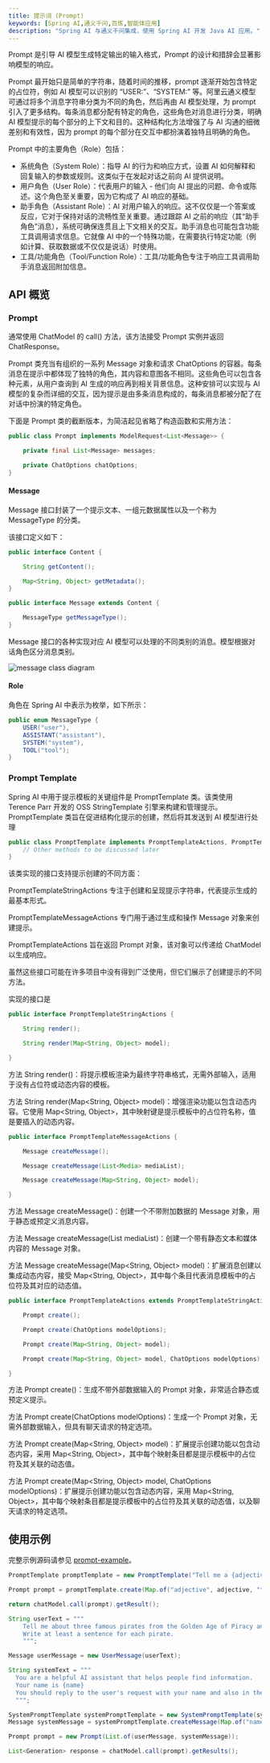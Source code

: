 ```yaml
---
title: 提示词 (Prompt)
keywords: [Spring AI,通义千问,百炼,智能体应用]
description: "Spring AI 与通义千问集成，使用 Spring AI 开发 Java AI 应用。"
---
```


Prompt 是引导 AI 模型生成特定输出的输入格式，Prompt 的设计和措辞会显著影响模型的响应。

Prompt 最开始只是简单的字符串，随着时间的推移，prompt 逐渐开始包含特定的占位符，例如 AI 模型可以识别的 “USER:”、“SYSTEM:” 等。阿里云通义模型可通过将多个消息字符串分类为不同的角色，然后再由 AI 模型处理，为 prompt 引入了更多结构。每条消息都分配有特定的角色，这些角色对消息进行分类，明确 AI 模型提示的每个部分的上下文和目的。这种结构化方法增强了与 AI 沟通的细微差别和有效性，因为 prompt 的每个部分在交互中都扮演着独特且明确的角色。

Prompt 中的主要角色（Role）包括：

* 系统角色（System Role）：指导 AI 的行为和响应方式，设置 AI 如何解释和回复输入的参数或规则。这类似于在发起对话之前向 AI 提供说明。
* 用户角色（User Role）：代表用户的输入 - 他们向 AI 提出的问题、命令或陈述。这个角色至关重要，因为它构成了 AI 响应的基础。
* 助手角色（Assistant Role）：AI 对用户输入的响应。这不仅仅是一个答案或反应，它对于保持对话的流畅性至关重要。通过跟踪 AI 之前的响应（其“助手角色”消息），系统可确保连贯且上下文相关的交互。助手消息也可能包含功能工具调用请求信息。它就像 AI 中的一个特殊功能，在需要执行特定功能（例如计算、获取数据或不仅仅是说话）时使用。
* 工具/功能角色（Tool/Function Role）：工具/功能角色专注于响应工具调用助手消息返回附加信息。


## API 概览
### Prompt
通常使用 ChatModel 的 call() 方法，该方法接受 Prompt 实例并返回 ChatResponse。

Prompt 类充当有组织的一系列 Message 对象和请求 ChatOptions 的容器。每条消息在提示中都体现了独特的角色，其内容和意图各不相同。这些角色可以包含各种元素，从用户查询到 AI 生成的响应再到相关背景信息。这种安排可以实现与 AI 模型的复杂而详细的交互，因为提示是由多条消息构成的，每条消息都被分配了在对话中扮演的特定角色。

下面是 Prompt 类的截断版本，为简洁起见省略了构造函数和实用方法：

```java
public class Prompt implements ModelRequest<List<Message>> {

    private final List<Message> messages;

    private ChatOptions chatOptions;
}
```

#### Message
Message 接口封装了一个提示文本、一组元数据属性以及一个称为 MessageType 的分类。

该接口定义如下：

```java
public interface Content {

	String getContent();

	Map<String, Object> getMetadata();
}

public interface Message extends Content {

	MessageType getMessageType();
}
```

Message 接口的各种实现对应 AI 模型可以处理的不同类别的消息。模型根据对话角色区分消息类别。

![message class diagram](https://img.alicdn.com/imgextra/i4/O1CN01LoRnWM1iHkvWVQTbd_!!6000000004388-0-tps-4379-3653.jpg)


#### Role

角色在 Spring AI 中表示为枚举，如下所示：

```java
public enum MessageType {
	USER("user"),
	ASSISTANT("assistant"),
	SYSTEM("system"),
	TOOL("tool");
}
```

### Prompt Template

Spring AI 中用于提示模板的关键组件是 PromptTemplate 类。该类使用 Terence Parr 开发的 OSS StringTemplate 引擎来构建和管理提示。PromptTemplate 类旨在促进结构化提示的创建，然后将其发送到 AI 模型进行处理

```java
public class PromptTemplate implements PromptTemplateActions, PromptTemplateMessageActions {
    // Other methods to be discussed later
}
```

该类实现的接口支持提示创建的不同方面：

PromptTemplateStringActions 专注于创建和呈现提示字符串，代表提示生成的最基本形式。

PromptTemplateMessageActions 专门用于通过生成和操作 Message 对象来创建提示。

PromptTemplateActions 旨在返回 Prompt 对象，该对象可以传递给 ChatModel 以生成响应。

虽然这些接口可能在许多项目中没有得到广泛使用，但它们展示了创建提示的不同方法。

实现的接口是

```java
public interface PromptTemplateStringActions {

	String render();

	String render(Map<String, Object> model);

}
```

方法 String render()：将提示模板渲染为最终字符串格式，无需外部输入，适用于没有占位符或动态内容的模板。

方法 String render(Map<String, Object> model)：增强渲染功能以包含动态内容。它使用 Map<String, Object>，其中映射键是提示模板中的占位符名称，值是要插入的动态内容。

```java
public interface PromptTemplateMessageActions {

	Message createMessage();

    Message createMessage(List<Media> mediaList);

	Message createMessage(Map<String, Object> model);

}
```

方法 Message createMessage()：创建一个不带附加数据的 Message 对象，用于静态或预定义消息内容。

方法 Message createMessage(List<Media> mediaList)：创建一个带有静态文本和媒体内容的 Message 对象。

方法 Message createMessage(Map<String, Object> model)：扩展消息创建以集成动态内容，接受 Map<String, Object>，其中每个条目代表消息模板中的占位符及其对应的动态值。

```java
public interface PromptTemplateActions extends PromptTemplateStringActions {

	Prompt create();

	Prompt create(ChatOptions modelOptions);

	Prompt create(Map<String, Object> model);

	Prompt create(Map<String, Object> model, ChatOptions modelOptions);

}
```

方法 Prompt create()：生成不带外部数据输入的 Prompt 对象，非常适合静态或预定义提示。

方法 Prompt create(ChatOptions modelOptions)：生成一个 Prompt 对象，无需外部数据输入，但具有聊天请求的特定选项。

方法 Prompt create(Map<String, Object> model)：扩展提示创建功能以包含动态内容，采用 Map<String, Object>，其中每个映射条目都是提示模板中的占位符及其关联的动态值。

方法 Prompt create(Map<String, Object> model, ChatOptions modelOptions)：扩展提示创建功能以包含动态内容，采用 Map<String, Object>，其中每个映射条目都是提示模板中的占位符及其关联的动态值，以及聊天请求的特定选项。

## 使用示例

完整示例源码请参见 [prompt-example](https://github.com/springaialibaba/spring-ai-alibaba-examples/tree/main/spring-ai-alibaba-prompt-example)。

```java
PromptTemplate promptTemplate = new PromptTemplate("Tell me a {adjective} joke about {topic}");

Prompt prompt = promptTemplate.create(Map.of("adjective", adjective, "topic", topic));

return chatModel.call(prompt).getResult();
```



```java
String userText = """
    Tell me about three famous pirates from the Golden Age of Piracy and why they did.
    Write at least a sentence for each pirate.
    """;

Message userMessage = new UserMessage(userText);

String systemText = """
  You are a helpful AI assistant that helps people find information.
  Your name is {name}
  You should reply to the user's request with your name and also in the style of a {voice}.
  """;

SystemPromptTemplate systemPromptTemplate = new SystemPromptTemplate(systemText);
Message systemMessage = systemPromptTemplate.createMessage(Map.of("name", name, "voice", voice));

Prompt prompt = new Prompt(List.of(userMessage, systemMessage));

List<Generation> response = chatModel.call(prompt).getResults();
```
